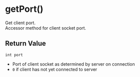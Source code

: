 # getPort()
Get client port.  
Accessor method for client socket port.

## Return Value
`int port`
  - Port of client socket as determined by server on connection
  - `0` if client has not yet connected to server
